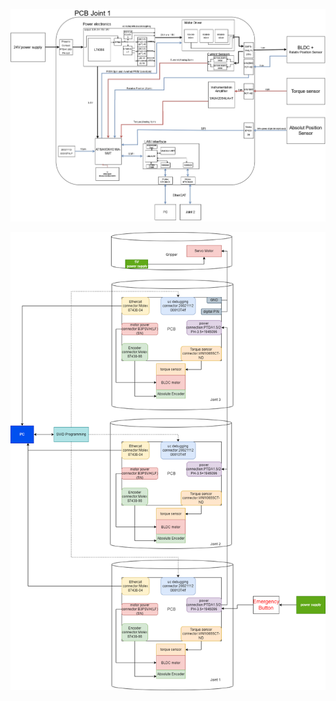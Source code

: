 
<p align="center">
  <img src="https://github.com/Divij96/Projects/blob/main/ScaraRobot/Images/Joint_PCB_design.jpg" width="1000" title="hover text">
</p>
<p align="center">
  <img src="https://github.com/Divij96/Projects/blob/main/ScaraRobot/Images/Schematic.png" width="800" alt="accessibility text">
</p>
